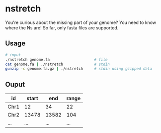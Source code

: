 # nstretch
You're curious about the missing part of your genome? You need to know where the Ns are!
So far, only fasta files are supported.

## Usage
```bash
# input
./nstretch genome.fa                    # file
cat genome.fa | ./nstretch              # stdin
gunzip -c genome.fa.gz | ./nstretch     # stdin using gzipped data
```

## Ouput
|id|start|end|range|
|---|---|---|---|
|Chr1|12|34|22|
|Chr2|13478|13582|104|
|...|...|...|...|



